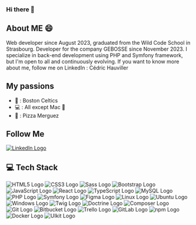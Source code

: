 ### Hi there 👋

## About ME 😄

Web developer since August 2023, graduated from the Wild Code School in Strasbourg. Developer for the company GEBOSSE since November 2023. I specialize in back-end development using PHP and Symfony framework, but I'm open to all and continuously evolving.
If you want to know more about me, follow me on LinkedIn : Cédric Hauviller

## My passions

- 🏀 : Boston Celtics
- 💻 : All except Mac 🥶
- 🍕 : Pizza Merguez


## Follow Me
[![LinkedIn Logo](https://img.shields.io/badge/LinkedIn-%230077B5.svg?logo=linkedin&logoColor=white)](https://www.linkedin.com/in/cedrichauviller)


## 💻 Tech Stack
![HTML5 Logo](https://img.shields.io/badge/HTML5-E34F26?style=for-the-badge&logo=html5&logoColor=white) ![CSS3 Logo](https://img.shields.io/badge/css3-%231572B6.svg?style=for-the-badge&logo=css3&logoColor=white) ![Sass Logo](https://img.shields.io/badge/Sass-CC6699?style=for-the-badge&logo=sass&logoColor=white) ![Bootstrap Logo](https://img.shields.io/badge/Bootstrap-563D7C?style=for-the-badge&logo=bootstrap&logoColor=white) ![JavaScript Logo](https://img.shields.io/badge/javascript-%23323330.svg?style=for-the-badge&logo=javascript&logoColor=%23FDFF1E) ![React Logo](https://img.shields.io/badge/React-61DAFB?style=for-the-badge&logo=react&logoColor=white) ![TypeScript Logo](https://img.shields.io/badge/TypeScript-007ACC?style=for-the-badge&logo=typescript&logoColor=white) ![MySQL Logo](https://img.shields.io/badge/mysql-%2300f.svg?style=for-the-badge&logo=mysql&logoColor=white) ![PHP Logo](https://img.shields.io/badge/PHP-777BB4?style=for-the-badge&logo=php&logoColor=white) ![Symfony Logo](https://img.shields.io/badge/Symfony-000000?style=for-the-badge&logo=symfony&logoColor=white) ![Figma Logo](https://img.shields.io/badge/figma-%23F24E1E.svg?style=for-the-badge&logo=figma&logoColor=white) ![Linux Logo](https://img.shields.io/badge/Linux-FCC624?style=for-the-badge&logo=linux&logoColor=black) ![Ubuntu Logo](https://img.shields.io/badge/Ubuntu-E95420?style=for-the-badge&logo=ubuntu&logoColor=white) ![Windows Logo](https://img.shields.io/badge/Windows-0078D6?style=for-the-badge&logo=windows&logoColor=white) ![Twig Logo](https://img.shields.io/badge/Twig-8FB51C?style=for-the-badge&logo=twig&logoColor=white) ![Doctrine Logo](https://img.shields.io/badge/Doctrine-326CE5?style=for-the-badge&logo=doctrine&logoColor=white) ![Composer Logo](https://img.shields.io/badge/Composer-885630?style=for-the-badge&logo=composer&logoColor=white) ![Git Logo](https://img.shields.io/badge/Git-F05032?style=for-the-badge&logo=git&logoColor=white) ![Bitbucket Logo](https://img.shields.io/badge/Bitbucket-0052CC?style=for-the-badge&logo=bitbucket&logoColor=white) ![Trello Logo](https://img.shields.io/badge/Trello-0052CC?style=for-the-badge&logo=trello&logoColor=white) ![GitLab Logo](https://img.shields.io/badge/GitLab-FCA121?style=for-the-badge&logo=gitlab&logoColor=white) ![npm Logo](https://img.shields.io/badge/npm-CB3837?style=for-the-badge&logo=npm&logoColor=white) ![Docker Logo](https://img.shields.io/badge/Docker-2496ED?style=for-the-badge&logo=docker&logoColor=white) ![UIkit Logo](https://img.shields.io/badge/UIkit-2396F3?style=for-the-badge&logo=uikit&logoColor=white)


<!--
**HauvillerCedric/HauvillerCedric** is a ✨ _special_ ✨ repository because its `README.md` (this file) appears on your GitHub profile.

Here are some ideas to get you started:

- 🔭 I’m currently working on ...
- 🌱 I’m currently learning ...
- 👯 I’m looking to collaborate on ...
- 🤔 I’m looking for help with ...
- 💬 Ask me about ...
- 📫 How to reach me: ...
- 😄 Pronouns: ...
- ⚡ Fun fact: ...
-->
